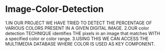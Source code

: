# Image-Color-Detection

1.IN OUR PROJECT WE HAVE TRIED TO DETECT THE PERCENTAGE OF VARIOUS COLORS PRESENT IN A GIVEN DIGITAL IMAGE.
2.OUR color detection TECHNIQUE identifies THE pixels in an image that matches WITH a specified color or color range.
3.USING THIS WE CAN ACCESS THE MULTIMEDIA DATABASE WHERE COLOR IS USED AS KEY COMPONENT.
